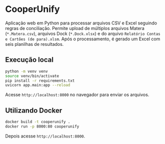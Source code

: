 # CooperUnify

Aplicação web em Python para processar arquivos CSV e Excel seguindo regras de conciliação. Permite upload de múltiplos arquivos Matera (`*.Matera.csv`), arquivos Dock (`*.Dock.xlsx`) e do arquivo `Relatório Contas e Cartões (de para).xlsm`. Após o processamento, é gerado um Excel com seis planilhas de resultados.

## Execução local

```bash
python -m venv venv
source venv/bin/activate
pip install -r requirements.txt
uvicorn app.main:app --reload
```

Acesse `http://localhost:8000` no navegador para enviar os arquivos.

## Utilizando Docker

```bash
docker build -t cooperunify .
docker run -p 8000:80 cooperunify
```

Depois acesse `http://localhost:8000`.
